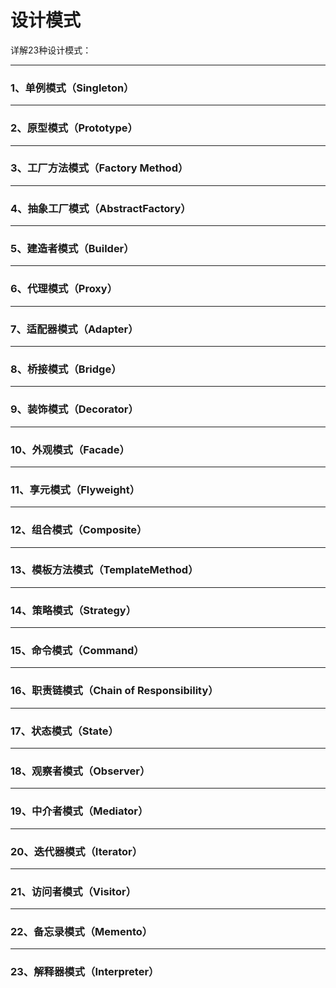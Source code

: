 # 设计模式

详解23种设计模式：

------
### 1、单例模式（Singleton）
------
### 2、原型模式（Prototype）

------

### 3、工厂方法模式（Factory Method）

------

### 4、抽象工厂模式（AbstractFactory）

------

### 5、建造者模式（Builder）

------

### 6、代理模式（Proxy）

------

### 7、适配器模式（Adapter）

------

### 8、桥接模式（Bridge）

------

### 9、装饰模式（Decorator）

------

### 10、外观模式（Facade）

------

### 11、享元模式（Flyweight）

------

### 12、组合模式（Composite）

------

### 13、模板方法模式（TemplateMethod）

------

### 14、策略模式（Strategy）

------

### 15、命令模式（Command）

------

### 16、职责链模式（Chain of Responsibility）

------

### 17、状态模式（State）

------

### 18、观察者模式（Observer）

------

### 19、中介者模式（Mediator）

------

### 20、迭代器模式（Iterator）

------

### 21、访问者模式（Visitor）

------

### 22、备忘录模式（Memento）

------

### 23、解释器模式（Interpreter）





